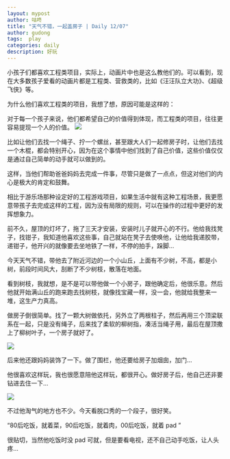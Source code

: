 ```yaml
---
layout: mypost
author: 咕咚
title: "天气不错，一起盖房子 | Daily 12/07"
author: gudong
tags:  play
categories: daily
description: 好玩
---
```


小孩子们都喜欢工程类项目，实际上，动画片中也是这么教他们的。可以看到，现在大多数孩子爱看的动画片都是工程类、营救类的，比如《汪汪队立大功》、《超级飞侠》等。

为什么他们喜欢工程类的项目，我想了想，原因可能是这样的：

对于每一个孩子来说，他们都希望自己的价值得到体现，而工程类的项目，往往更容易提现一个人的价值。
![](https://i.loli.net/2019/12/07/l9XvTPzB6OZuiLH.jpg)

比如让他们去找一个绳子、拧一个螺丝，甚至跟大人们一起修房子时，让他们去找一个木棍，都会特别开心，因为在这个事情中他们找到了自己价值，这些价值仅仅是通过自己简单的动手就可以做到的。

这样，当他们帮助爸爸妈妈去完成一件事，尽管只是做了一点点，但这对他们的内心是极大的肯定和鼓舞。

相比于游乐场那种设定好的工程游戏项目，如果生活中就有这种工程场景，我更愿意带孩子去完成这样的工程，因为没有局限的规则，可以在操作的过程中更好的发挥想象力。

前不久，屋顶的灯坏了，拖了三天才安装，安装时儿子就开心的不行。他给我找凳子，找钳子，我知道他喜欢这些事，自己就站在凳子去使唤他，让他给我递胶带，递钳子，他开兴的就像要去坐地铁了一样，不停的拍手，跺脚…

今天天气不错，带他去了附近河边的一个小山丘，上面有不少树，不高，都是小树，前段时间风大，刮断了不少树枝，散落在地面。

看到树枝，我就想，是不是可以带他做一个小房子，跟他确定后，他很乐意。然后他就开始满山丘的跑来跑去找树枝，就像找宝藏一样，没一会，他就给我整来一堆，这生产力真高。

做房子倒很简单。找了一颗大树做依托，另外立了两根柱子，然后再用三个顶梁联系在一起，只是没有绳子，后来找了柔软的柳树指，凑活当绳子用，最后在屋顶撒上了柳树叶子，一个房子就好了。

![](https://i.loli.net/2019/12/07/VmiQdcaowrSv1T5.jpg)

后来他还跟妈妈装饰了一下。做了围栏，他还要给房子加烟囱，加门…


他很喜欢这样玩，我也很愿意陪他这样玩，都很开心。做好房子后，他自己还非要钻进去住一下…

![](https://i.loli.net/2019/12/07/Z7t9zGdyfeBsVxU.jpg)

不过他淘气的地方也不少。今天看脱口秀的一个段子，很好笑。

 “80后吃饭，就着菜，90后吃饭，就着肉，00后吃饭，就着 pad ”
 
很贴切，当然他吃饭时没 pad 可就，但是要看电视，还不自己动手吃饭，让人头疼…
